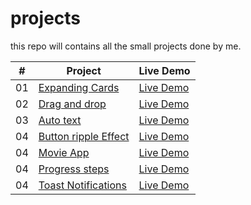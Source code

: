 # projects
this repo will contains all the small projects done by me.

|  #  | Project                                                                                                                     | Live Demo                                                                         |
| :-: | --------------------------------------------------------------------------------------------------------------------------- | --------------------------------------------------------------------------------- |
| 01  | [Expanding Cards](https://github.com/navag/projects/tree/main/expandingCards)                             | [Live Demo](https://navag.github.io/projects/expandingCards/)               |
| 02  | [Drag and drop](https://github.com/navag/projects/tree/main/dragNDrop)                             | [Live Demo](https://navag.github.io/projects/dragNDrop/)               |
| 03  | [Auto text](https://github.com/navag/projects/tree/main/autoText)                             | [Live Demo](https://navag.github.io/projects/autoText/)               |
| 04  | [Button ripple Effect](https://github.com/navag/projects/tree/main/buttonRippleEffect)                             | [Live Demo](https://navag.github.io/projects/buttonRippleEffect/)               |
| 04  | [Movie App](https://github.com/navag/projects/tree/main/movieApp)                             | [Live Demo](https://navag.github.io/projects/movieApp/)               |
| 04  | [Progress steps](https://github.com/navag/projects/tree/main/progressSteps)                             | [Live Demo](https://navag.github.io/projects/progressSteps/)               |
| 04  | [Toast Notifications](https://github.com/navag/projects/tree/main/toastNotification)                             | [Live Demo](https://navag.github.io/projects/toastNotification/)               |
